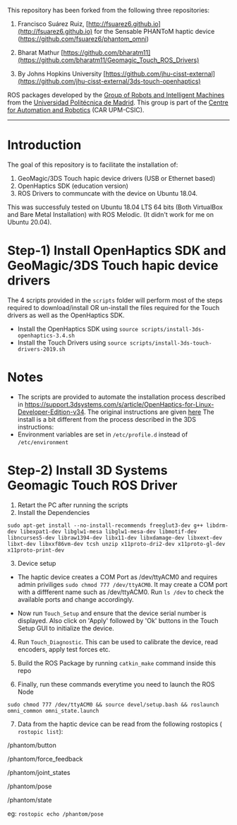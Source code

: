 This repository has been forked from the following three repositories:

1. Francisco Suárez Ruiz, [http://fsuarez6.github.io](http://fsuarez6.github.io) for the Sensable PHANToM haptic device (https://github.com/fsuarez6/phantom_omni)

2. Bharat Mathur [https://github.com/bharatm11](https://github.com/bharatm11/Geomagic_Touch_ROS_Drivers)

3. By Johns Hopkins University [https://github.com/jhu-cisst-external](https://github.com/jhu-cisst-external/3ds-touch-openhaptics)

ROS packages developed by the [Group of Robots and Intelligent Machines](http://www.romin.upm.es/) from the [Universidad Politécnica de Madrid](http://www.upm.es/internacional). This group is part of the [Centre for Automation and Robotics](http://www.car.upm-csic.es/) (CAR UPM-CSIC).

---

# Introduction

The goal of this repository is to facilitate the installation of:

1. GeoMagic/3DS Touch hapic device drivers (USB or Ethernet based)
2. OpenHaptics SDK (education version)
3. ROS Drivers to communcate with the device on Ubuntu 18.04.

This was successfuly tested on Ubuntu 18.04 LTS 64 bits (Both VirtualBox and Bare Metal Installation) with ROS Melodic. (It didn't work for me on Ubuntu 20.04).

# Step-1) Install OpenHaptics SDK and GeoMagic/3DS Touch hapic device drivers

The 4 scripts provided in the `scripts` folder will perform most of the steps required to download/install OR un-install the files required for the Touch drivers as well as the OpenHaptics SDK.

- Install the OpenHaptics SDK using `source scripts/install-3ds-openhaptics-3.4.sh`
- Install the Touch Drivers using `source scripts/install-3ds-touch-drivers-2019.sh`

# Notes

- The scripts are provided to automate the installation process described in https://support.3dsystems.com/s/article/OpenHaptics-for-Linux-Developer-Edition-v34. The original instructions are given [here](https://s3.amazonaws.com/dl.3dsystems.com/binaries/Sensable/Linux/Installation+Instructions.pdf)
  The install is a bit different from the process described in the 3DS instructions:
- Environment variables are set in `/etc/profile.d` instead of `/etc/environment`

# Step-2) Install 3D Systems Geomagic Touch ROS Driver

1. Retart the PC after running the scripts
2. Install the Dependencies

```
sudo apt-get install --no-install-recommends freeglut3-dev g++ libdrm-dev libexpat1-dev libglw1-mesa libglw1-mesa-dev libmotif-dev libncurses5-dev libraw1394-dev libx11-dev libxdamage-dev libxext-dev libxt-dev libxxf86vm-dev tcsh unzip x11proto-dri2-dev x11proto-gl-dev x11proto-print-dev
```

3. Device setup

- The haptic device creates a COM Port as /dev/ttyACM0 and requires admin priviliges
  `sudo chmod 777 /dev/ttyACM0`. It may create a COM port with a diffferent name such as /dev/ttyACM0. Run `ls /dev` to check the available ports and change accordingly.

- Now run `Touch_Setup` and ensure that the device serial number is displayed. Also click on 'Apply' followed by 'Ok' buttons in the Touch Setup GUI to initialize the device.

4. Run `Touch_Diagnostic`. This can be used to calibrate the device, read encoders, apply test forces etc.

5. Build the ROS Package by running `catkin_make` command inside this repo

6. Finally, run these commands everytime you need to launch the ROS Node

```
sudo chmod 777 /dev/ttyACM0 && source devel/setup.bash && roslaunch omni_common omni_state.launch
```

7. Data from the haptic device can be read from the following rostopics ( `rostopic list`):

/phantom/button

/phantom/force_feedback

/phantom/joint_states

/phantom/pose

/phantom/state

eg: `rostopic echo /phantom/pose`

